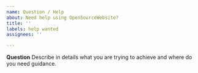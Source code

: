 ```yaml
---
name: Question / Help
about: Need help using OpenSourceWebsite?
title: ''
labels: help wanted
assignees: ''

---
```


**Question**
Describe in details what you are trying to achieve and where do you need guidance.
